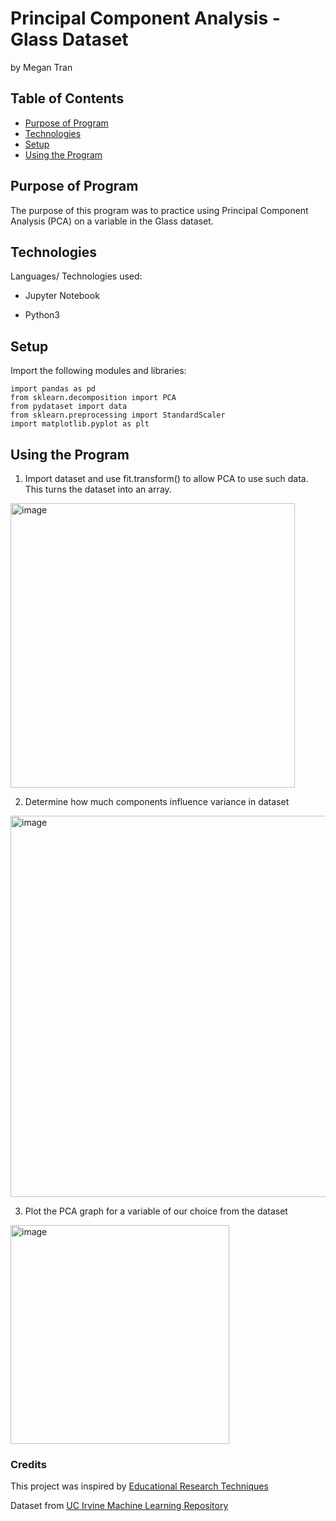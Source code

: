 # Principal Component Analysis - Glass Dataset
by Megan Tran

## Table of Contents
* [Purpose of Program](#Purpose-of-program)
* [Technologies](#technologies)
* [Setup](#setup)
* [Using the Program](#Using-the-Program)

## Purpose of Program
The purpose of this program was to practice using Principal Component Analysis (PCA) on a variable in the Glass dataset.

## Technologies
Languages/ Technologies used:

* Jupyter Notebook

* Python3

## Setup

Import the following modules and libraries:

``` 
import pandas as pd
from sklearn.decomposition import PCA
from pydataset import data
from sklearn.preprocessing import StandardScaler
import matplotlib.pyplot as plt
``` 
## Using the Program

1. Import dataset and use fit.transform() to allow PCA to use such data. This turns the dataset into an array.
<img width="455" alt="image" src="https://github.com/Sonicdaheghod/PCA_Glass/assets/68253811/4b56aabf-93a7-46b3-9c7d-bd0b7adebe9a">

2. Determine how much components influence variance in dataset
<img width="610" alt="image" src="https://github.com/Sonicdaheghod/PCA_Glass/assets/68253811/3c3e80e7-d817-4085-93b1-9858d1093def">

3. Plot the PCA graph for a variable of our choice from the dataset
<img width="350" alt="image" src="https://github.com/Sonicdaheghod/PCA_Glass/assets/68253811/fbc95e98-8114-41e7-9042-3d43924e6955">

### Credits
This project was inspired by [Educational Research Techniques](https://youtu.be/yDUCqI4zBlM)

Dataset from [UC Irvine Machine Learning Repository](https://archive.ics.uci.edu/dataset/42/glass+identification)

